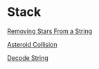 # Stack

[Removing Stars From a String](https://leetcode.com/problems/removing-stars-from-a-string/?envType=study-plan-v2&envId=leetcode-75)

[Asteroid Collision](https://leetcode.com/problems/asteroid-collision/?envType=study-plan-v2&envId=leetcode-75)

[Decode String](https://leetcode.com/problems/decode-string/?envType=study-plan-v2&envId=leetcode-75)

